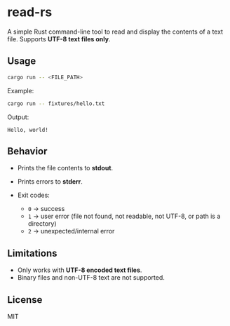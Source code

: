 # read-rs

A simple Rust command-line tool to read and display the contents of a text file.
Supports **UTF-8 text files only**.

## Usage

```bash
cargo run -- <FILE_PATH>
```

Example:

```bash
cargo run -- fixtures/hello.txt
```

Output:

```
Hello, world!
```

## Behavior

* Prints the file contents to **stdout**.
* Prints errors to **stderr**.
* Exit codes:

  * `0` → success
  * `1` → user error (file not found, not readable, not UTF-8, or path is a directory)
  * `2` → unexpected/internal error

## Limitations

* Only works with **UTF-8 encoded text files**.
* Binary files and non-UTF-8 text are not supported.

## License

MIT